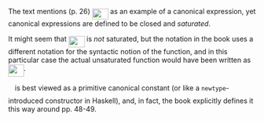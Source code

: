 The text mentions (p. 26) <img src="/tex/3735a5ae406553dd36c7eaa53209496f.svg?invert_in_darkmode&sanitize=true" align=middle width=32.94528269999999pt height=22.831056599999986pt/> as an example of a canonical expression,
yet canonical expressions are defined to be closed and _saturated_.

It might seem that <img src="/tex/3735a5ae406553dd36c7eaa53209496f.svg?invert_in_darkmode&sanitize=true" align=middle width=32.94528269999999pt height=22.831056599999986pt/> is _not_ saturated,
but the notation in the book uses a different notation for the syntactic notion of the function,
and in this particular case the actual unsaturated function would have been written as <img src="/tex/57e527c4bb269457e366725054576297.svg?invert_in_darkmode&sanitize=true" align=middle width=31.575409799999992pt height=24.65753399999998pt/>.

<img src="/tex/fd8be73b54f5436a5cd2e73ba9b6bfa9.svg?invert_in_darkmode&sanitize=true" align=middle width=9.58908224999999pt height=22.831056599999986pt/> is best viewed as a primitive canonical constant (or like a `newtype`-introduced constructor in Haskell),
and, in fact, the book explicitly defines it this way around pp. 48-49.
